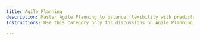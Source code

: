 ```yaml
---
title: Agile Planning
description: Master Agile Planning to balance flexibility with predictability. Align teams, optimise delivery, and drive value continuously.
Instructions: Use this category only for discussions on Agile Planning, including Sprint Planning, Release Planning, Roadmaps, and adaptive forecasting. Topics should focus on planning strategies within Scrum, Kanban, and other Agile frameworks, prioritisation techniques, and maintaining agility while planning at scale.

---
```


